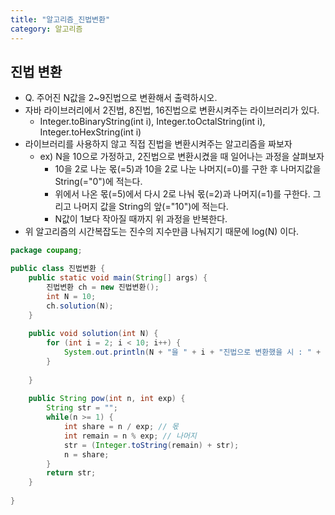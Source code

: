 ```yaml
---
title: "알고리즘_진법변환"
category: 알고리즘
---
```




## 진법 변환

- Q. 주어진 N값을 2~9진법으로 변환해서 출력하시오.
- 자바 라이브러리에서 2진법, 8진법, 16진법으로 변환시켜주는 라이브러리가 있다.
  - Integer.toBinaryString(int i), Integer.toOctalString(int i), Integer.toHexString(int i)
- 라이브러리를 사용하지 않고 직접 진법을 변환시켜주는 알고리즘을 짜보자
  - ex) N을 10으로 가정하고, 2진법으로 변환시켰을 때 일어나는 과정을 살펴보자
    - 10을 2로 나눈 몫(=5)과 10을 2로 나눈 나머지(=0)를 구한 후 나머지값을 String(="0")에 적는다.
    - 위에서 나온 몫(=5)에서 다시 2로 나눠 몫(=2)과 나머지(=1)를 구한다. 그리고 나머지 값을 String의 앞(="10")에 적는다.
    - N값이 1보다 작아질 때까지 위 과정을 반복한다.
- 위 알고리즘의 시간복잡도는 진수의 지수만큼 나눠지기 때문에 log(N) 이다.

```java
package coupang;

public class 진법변환 {
	public static void main(String[] args) {
		진법변환 ch = new 진법변환();
		int N = 10;
		ch.solution(N);
	}
		
	public void solution(int N) {
		for (int i = 2; i < 10; i++) {
			System.out.println(N + "을 " + i + "진법으로 변환했을 시 : " + pow(N, i));
		}
		
	}
	
	public String pow(int n, int exp) {
		String str = "";
		while(n >= 1) {
			int share = n / exp; // 몫
			int remain = n % exp; // 나머지
			str = (Integer.toString(remain) + str);
			n = share;
		}
		return str;
	}
	
}

```